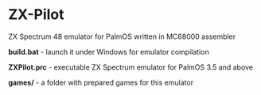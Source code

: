 # ZX-Pilot
ZX Spectrum 48 emulator for PalmOS written in MC68000 assembler

**build.bat** - launch it under Windows for emulator compilation

**ZXPilot.prc** - executable ZX Spectrum emulator for PalmOS 3.5 and above

**games/** - a folder with prepared games for this emulator

